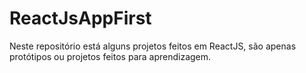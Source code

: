 # ReactJsAppFirst
Neste repositório está alguns projetos feitos em ReactJS, são apenas protótipos ou projetos feitos para aprendizagem.
